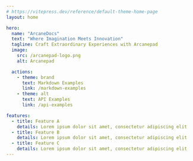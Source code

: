 ```yaml
---
# https://vitepress.dev/reference/default-theme-home-page
layout: home

hero:
  name: "ArcaneDocs"
  text: "Where Imagination Meets Innovation"
  tagline: Craft Extraordinary Experiences with Arcanepad
  image:
    src: /arcanepad-logo.png
    alt: Arcanepad

  actions:
    - theme: brand
      text: Markdown Examples
      link: /markdown-examples
    - theme: alt
      text: API Examples
      link: /api-examples

features:
  - title: Feature A
    details: Lorem ipsum dolor sit amet, consectetur adipiscing elit
  - title: Feature B
    details: Lorem ipsum dolor sit amet, consectetur adipiscing elit
  - title: Feature C
    details: Lorem ipsum dolor sit amet, consectetur adipiscing elit
---
```


